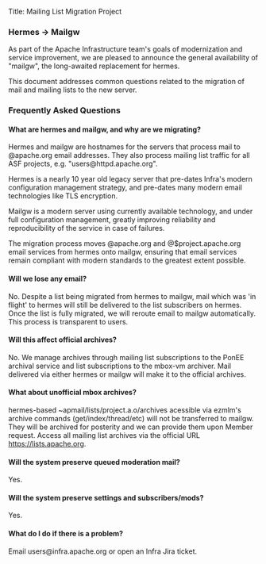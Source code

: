 Title: Mailing List Migration Project

<h3 id="migration">Hermes &#x2192 Mailgw</h3>
<p>
As part of the Apache Infrastructure team's goals of modernization and
service improvement, we are pleased to announce the general availability
of "mailgw", the long-awaited replacement for hermes.
<p>
This document addresses common questions related to the migration of mail 
and mailing lists to the new server.
<p>
<h3 id="faq">Frequently Asked Questions</h3>
<p>
<h4>What are hermes and mailgw, and why are we migrating?</h4>
<p>
Hermes and mailgw are hostnames for the servers that process mail to
@apache.org email addresses. They also process mailing list traffic
for all ASF projects, e.g. "users@httpd.apache.org".
<p>
Hermes is a nearly 10 year old legacy server that pre-dates Infra's modern 
configuration management strategy, and pre-dates many modern email 
technologies like TLS encryption.
<p>
Mailgw is a modern server using currently available technology, and
under full configuration management, greatly improving reliability and
reproducibility of the service in case of failures.
<p>
The migration process moves @apache.org and @$project.apache.org email 
services from hermes onto mailgw, ensuring that email services remain 
compliant with modern standards to the greatest extent possible.
<p>
<h4>Will we lose any email?</h4>
<p>
No. Despite a list being migrated from hermes to mailgw, mail which was 
'in flight' to hermes will still be delivered to the list subscribers on 
hermes. Once the list is fully migrated, we will reroute email to mailgw 
automatically. This process is transparent to users.
<p>
<h4>Will this affect official archives?</h4>
<p>
No. We manage archives through mailing list subscriptions to the PonEE 
archival service and list subscriptions to the mbox-vm archiver. Mail
delivered via either hermes or mailgw will make it to the official archives.
<p>
<h4>What about unofficial mbox archives?</h4>
<p>
hermes-based ~apmail/lists/project.a.o/archives acessible via ezmlm's 
archive commands (get/index/thread/etc) will not be transferred to mailgw. 
They will be archived for posterity and we can provide them upon 
Member request. Access all mailing list archives via the 
official URL <a href="https://lists.apache.org">https://lists.apache.org</a>.
<p>
<h4>Will the system preserve queued moderation mail?</h4>
<p>
Yes.
<p>
<h4>Will the system preserve settings and subscribers/mods?</h4>
<p>
Yes.
<p>
<h4>What do I do if there is a problem?</h4>
<p>
Email users@infra.apache.org or open an Infra Jira ticket.
<p>
